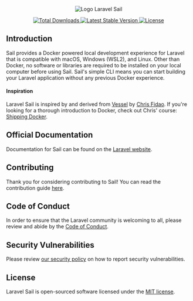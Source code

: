 <p align="center"><img src="/art/logo.svg" alt="Logo Laravel Sail"></p>

<p align="center">
    <a href="https://packagist.org/packages/laravel/sail">
        <img src="https://img.shields.io/packagist/dt/laravel/sail" alt="Total Downloads">
    </a>
    <a href="https://packagist.org/packages/laravel/sail">
        <img src="https://img.shields.io/packagist/v/laravel/sail" alt="Latest Stable Version">
    </a>
    <a href="https://packagist.org/packages/laravel/sail">
        <img src="https://img.shields.io/packagist/l/laravel/sail" alt="License">
    </a>
</p>

## Introduction

Sail provides a Docker powered local development experience for Laravel that is compatible with macOS, Windows (WSL2),
and Linux. Other than Docker, no software or libraries are required to be installed on your local computer before using
Sail. Sail's simple CLI means you can start building your Laravel application without any previous Docker experience.

#### Inspiration

Laravel Sail is inspired by and derived from [Vessel](https://github.com/shipping-docker/vessel)
by [Chris Fidao](https://github.com/fideloper). If you're looking for a thorough introduction to Docker, check out
Chris' course: [Shipping Docker](https://serversforhackers.com/shipping-docker).

## Official Documentation

Documentation for Sail can be found on the [Laravel website](https://laravel.com/docs/sail).

## Contributing

Thank you for considering contributing to Sail! You can read the contribution guide [here](.github/CONTRIBUTING.md).

## Code of Conduct

In order to ensure that the Laravel community is welcoming to all, please review and abide by
the [Code of Conduct](https://laravel.com/docs/contributions#code-of-conduct).

## Security Vulnerabilities

Please review [our security policy](https://github.com/laravel/sail/security/policy) on how to report security
vulnerabilities.

## License

Laravel Sail is open-sourced software licensed under the [MIT license](LICENSE.md).
